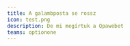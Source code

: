 ```yaml
---
title: A galambposta se rossz
icon: test.png
description: De mi megírtuk a Qpawebet
teams: optionone
---
```

